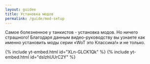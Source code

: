 ```yaml
---
layout: guidee
title: Установка модов
permalink: /guide/mod-setup
---
```


Самое болезненное у танкистов - установка модов. Но ничего страшного! Благодаря данным видео-руководству вы узнаете как именно установить моды серии «WoT это Классика!» и не только.

{% include yt-embed.html id="XLn-GLCK1Qk" %}
{% include yt-embed.html id="dslzhUUrC2Y" %}